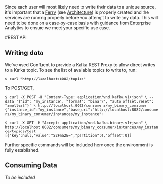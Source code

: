 Since each user will most likely need to write their data to a unique source, it's important that a [Ferry](https://github.com/maximusjesse/EllisIsland/tree/master/EllisIsland_Java/src/main/resources) (see [Architecture](https://github.com/maximusjesse/EllisIsland/wiki/Architecture)) is properly created and the services are running properly before you attempt to write any data.  This will need to be done on a case-by-case basis with guidance from Enterprise Analytics to ensure we meet your specific use case.

#REST API
## Writing data
We've used Confluent to provide a Kafka REST Proxy to allow direct writes to a Kafka topic.  To see the list of available topics to write to, run:

`$ curl "http://localhost:8082/topics"`

To POST/GET,

`$ curl -X POST -H "Content-Type: application/vnd.kafka.v1+json" \
      --data '{"id": "my_instance", "format": "binary", "auto.offset.reset": "smallest"}' \
      http://localhost:8082/consumers/my_binary_consumer  {"instance_id":"my_instance","base_uri":"http://localhost:8082/consumers/my_binary_consumer/instances/my_instance"}`

`$ curl -X GET -H "Accept: application/vnd.kafka.binary.v1+json" \
      http://localhost:8082/consumers/my_binary_consumer/instances/my_instance/topics/test
  [{"key":null,"value":"S2Fma2E=","partition":0,"offset":0}]`

Further specific commands will be included here once the environment is fully established.

## Consuming Data
*To be included*